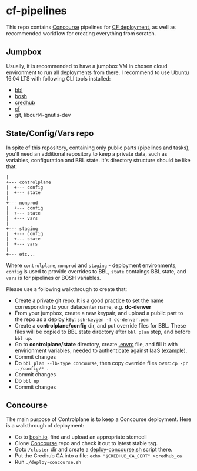 # cf-pipelines
This repo contains [Concourse](https://concourse-ci.org) pipelines for [CF deployment](https://github.com/cloudfoundry/cf-deployment), as well as recommended workflow for creating everything from scratch.

## Jumpbox
Usually, it is recommended to have a jumpbox VM in chosen cloud environment to run all deployments from there. I recommend to use Ubuntu 16.04 LTS with following CLI tools installed:

- [bbl](https://github.com/cloudfoundry/bosh-bootloader/releases)
- [bosh](https://bosh.io/docs/cli-v2-install)
- [credhub](https://github.com/cloudfoundry-incubator/credhub-cli/releases)
- [cf](https://docs.cloudfoundry.org/cf-cli/install-go-cli.html)
- git, libcurl4-gnutls-dev

## State/Config/Vars repo
In spite of this repository, containing only public parts (pipelines and tasks), you'll need an additional repository to keep a private data, such as variables, configuration and BBL state. It's directory structure should be like that:

```
|
+--- controlplane
|  +--- config
|  +--- state
| 
+--- nonprod
|  +--- config
|  +--- state
|  +--- vars
|
+--- staging
|  +--- config
|  +--- state
|  +--- vars
|
+--- etc...
```

Where `controlplane`, `nonprod` and `staging` - deployment environments, `config` is used to provide overrides to BBL, `state` contaings BBL state, and `vars` is for pipelines or BOSH variables.

Please use a following walkthrough to create that:

- Create a private git repo. It is a good practice to set the name corresponding to your datacenter name, e.g. **dc-denver** 
- From your jumpbox, create a new keypair, and upload a public part to the repo as a deploy key: `ssh-keygen -f dc-denver.pem`
- Create a **controlplane/config** dir, and put override files for BBL. These files will be copied to BBL state directory after `bbl plan` step, and before `bbl up`.
- Go to **controlplane/state** directory, create [.envrc](https://direnv.net) file, and fill it with envirionment variables, needed to authenticate against IaaS ([example](examples/.envrc-vsphere)).
- Commit changes
- Do `bbl plan --lb-type concourse`, then copy override files over: `cp -pr ../config/* .`
- Commit changes
- Do `bbl up`
- Commit changes

## Concourse
The main purpose of Controlplane is to keep a Concourse deployment. Here is a walkthrough of deployment:

- Go to [bosh.io](https://bosh.io/stemcells/), find and upload an appropriate stemcell
- Clone [Concourse](https://github.com/concourse/concourse-bosh-deployment/) repo and check it out to latest stable tag.
- Goto `/cluster` dir and create a [deploy-concourse.sh](examples/deploy-concourse.sh) script there.
- Put the Credhub CA into a file: `echo "$CREDHUB_CA_CERT" >credhub_ca`
- Run `./deploy-concourse.sh`